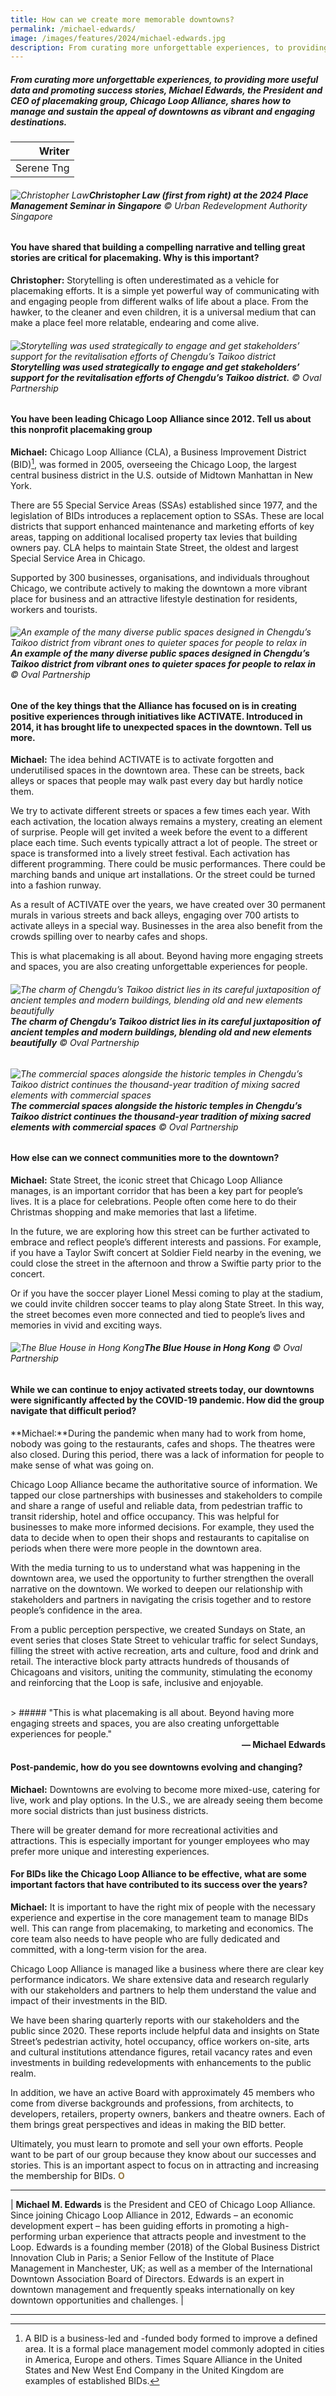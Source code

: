```yaml
---
title: How can we create more memorable downtowns?
permalink: /michael-edwards/
image: /images/features/2024/michael-edwards.jpg
description: From curating more unforgettable experiences, to providing more useful data and promoting success stories, Michael Edwards, the President and CEO of placemaking group, Chicago Loop Alliance, shares how to manage and sustain the appeal of downtowns as vibrant and engaging destinations. 
---
```


##### From curating more unforgettable experiences, to providing more useful data and promoting success stories, Michael Edwards, the President and CEO of placemaking group, Chicago Loop Alliance, shares how to manage and sustain the appeal of downtowns as vibrant and engaging destinations.

| Writer |
| ---: |
| Serene Tng |

###### ![Christopher Law](/images/features/2024/chris-law.jpg/)**Christopher Law (first from right) at the 2024 Place Management Seminar in Singapore** © Urban Redevelopment Authority Singapore

#### **You have shared that building a compelling narrative and telling great stories are critical for placemaking. Why is this important?**

**Christopher:** Storytelling is often underestimated as a vehicle for placemaking efforts. It is a simple yet powerful way of communicating with and engaging people from different walks of life about a place. From the hawker, to the cleaner and even children, it is a universal medium that can make a place feel more relatable, endearing and come alive. 

###### ![Storytelling was used strategically to engage and get stakeholders’ support for the revitalisation efforts of Chengdu’s Taikoo district](/images/features/2024/taikoo1.jpg/)**Storytelling was used strategically to engage and get stakeholders’ support for the revitalisation efforts of Chengdu’s Taikoo district.** © Oval Partnership

#### **You have been leading Chicago Loop Alliance since 2012. Tell us about this nonprofit placemaking group**

**Michael:** Chicago Loop Alliance (CLA), a Business Improvement District (BID)[^1], was formed in 2005, overseeing the Chicago Loop, the largest central business district in the U.S. outside of Midtown Manhattan in New York. 

There are 55 Special Service Areas (SSAs) established since 1977, and the legislation of BIDs introduces a replacement option to SSAs. These are local districts that support enhanced maintenance and marketing efforts of key areas, tapping on additional localised property tax levies that building owners pay. CLA helps to maintain State Street, the oldest and largest Special Service Area in Chicago.

Supported by 300 businesses, organisations, and individuals throughout Chicago, we contribute actively to making the downtown a more vibrant place for business and an attractive lifestyle destination for residents, workers and tourists.

###### ![An example of the many diverse public spaces designed in Chengdu’s Taikoo district from vibrant ones to quieter spaces for people to relax in](/images/features/2024/taikoo2.jpg/)**An example of the many diverse public spaces designed in Chengdu’s Taikoo district from vibrant ones to quieter spaces for people to relax in** ©  Oval Partnership

#### **One of the key things that the Alliance has focused on is in creating positive experiences through initiatives like ACTIVATE. Introduced in 2014, it has brought life to unexpected spaces in the downtown. Tell us more.**

**Michael:**  The idea behind ACTIVATE is to activate forgotten and underutilised spaces in the downtown area. These can be streets, back alleys or spaces that people may walk past every day but hardly notice them. 

We try to activate different streets or spaces a few times each year. With each activation, the location always remains a mystery, creating an element of surprise. People will get invited a week before the event to a different place each time. Such events typically attract a lot of people. The street or space is transformed into a lively street festival. Each activation has different programming. There could be music performances. There could be marching bands and unique art installations. Or the street could be turned into a fashion runway. 

As a result of ACTIVATE over the years, we have created over 30 permanent murals in various streets and back alleys, engaging over 700 artists to activate alleys in a special way. Businesses in the area also benefit from the crowds spilling over to nearby cafes and shops. 

This is what placemaking is all about. Beyond having more engaging streets and spaces, you are also creating unforgettable experiences for people. 

###### ![The charm of Chengdu’s Taikoo district lies in its careful juxtaposition of ancient temples and modern buildings, blending old and new elements beautifully](/images/features/2024/taikoo3.jpg/)**The charm of Chengdu’s Taikoo district lies in its careful juxtaposition of ancient temples and modern buildings, blending old and new elements beautifully** © Oval Partnership

###### ![The commercial spaces alongside the historic temples in Chengdu’s Taikoo district continues the thousand-year tradition of mixing sacred elements with commercial spaces](/images/features/2024/taikoo4.jpg/)**The commercial spaces alongside the historic temples in Chengdu’s Taikoo district continues the thousand-year tradition of mixing sacred elements with commercial spaces** © Oval Partnership

#### **How else can we connect communities more to the downtown?**

**Michael:** State Street, the iconic street that Chicago Loop Alliance manages, is an important corridor that has been a key part for people’s lives. It is a place for celebrations. People often come here to do their Christmas shopping and make memories that last a lifetime. 

In the future, we are exploring how this street can be further activated to embrace and reflect people’s different interests and passions. For example, if you have a Taylor Swift concert at Soldier Field nearby in the evening, we could close the street in the afternoon and throw a Swiftie party prior to the concert.  

Or if you have the soccer player Lionel Messi coming to play at the stadium, we could invite children soccer teams to play along State Street. In this way, the street becomes even more connected and tied to people’s lives and memories in vivid and exciting ways.  

###### ![The Blue House in Hong Kong](/images/features/2024/blue-house.jpg/)**The Blue House in Hong Kong** © Oval Partnership

#### **While we can continue to enjoy activated streets today, our downtowns were significantly affected by the COVID-19 pandemic. How did the group navigate that difficult period?**

**Michael:**During the pandemic when many had to work from home, nobody was going to the restaurants, cafes and shops. The theatres were also closed. During this period, there was a lack of information for people to make sense of what was going on. 

Chicago Loop Alliance became the authoritative source of information. We tapped our close partnerships with businesses and stakeholders to compile and share a range of useful and reliable data, from pedestrian traffic to transit ridership, hotel and office occupancy. This was helpful for businesses to make more informed decisions. For example, they used the data to decide when to open their shops and restaurants to capitalise on periods when there were more people in the downtown area. 

With the media turning to us to understand what was happening in the downtown area, we used the opportunity to further strengthen the overall narrative on the downtown. We worked to deepen our relationship with stakeholders and partners in navigating the crisis together and to restore people’s confidence in the area. 

From a public perception perspective, we created Sundays on State, an event series that closes State Street to vehicular traffic for select Sundays, filling the street with active recreation, arts and culture, food and drink and retail. The interactive block party attracts hundreds of thousands of Chicagoans and visitors, uniting the community, stimulating the economy and reinforcing that the Loop is safe, inclusive and enjoyable. 

<br>
> ##### "This is what placemaking is all about. Beyond having more engaging streets and spaces, you are also creating unforgettable experiences for people."
<div align="right"><b>— Michael Edwards</b></div>

#### **Post-pandemic, how do you see downtowns evolving and changing?**

**Michael:** Downtowns are evolving to become more mixed-use, catering for live, work and play options. In the U.S., we are already seeing them become more social districts than just business districts. 

There will be greater demand for more recreational activities and attractions. This is especially important for younger employees who may prefer more unique and interesting experiences. 

#### **For BIDs like the Chicago Loop Alliance to be effective, what are some important factors that have contributed to its success over the years?**

**Michael:** It is important to have the right mix of people with the necessary experience and expertise in the core management team to manage BIDs well. This can range from placemaking, to marketing and economics. The core team also needs to have people who are fully dedicated and committed, with a long-term vision for the area. 

Chicago Loop Alliance is managed like a business where there are clear key performance indicators. We share extensive data and research regularly with our stakeholders and partners to help them understand the value and impact of their investments in the BID. 

We have been sharing quarterly reports with our stakeholders and the public since 2020. These reports include helpful data and insights on State Street’s pedestrian activity, hotel occupancy, office workers on-site, arts and cultural institutions attendance figures, retail vacancy rates and even investments in building redevelopments with enhancements to the public realm.

In addition, we have an active Board with approximately 45 members who come from diverse backgrounds and professions, from architects, to developers, retailers, property owners, bankers and theatre owners. Each of them brings great perspectives and ideas in making the BID better.  

Ultimately, you must learn to promote and sell your own efforts. People want to be part of our group because they know about our successes and stories. This is an important aspect to focus on in attracting and increasing the membership for BIDs. **<font color="#967942">O</font>** 

---

| **Michael M. Edwards** is the President and CEO of Chicago Loop Alliance. Since joining Chicago Loop Alliance in 2012, Edwards – an economic development expert – has been guiding efforts in promoting a high-performing urban experience that attracts people and investment to the Loop. Edwards is a founding member (2018) of the Global Business District Innovation Club in Paris; a Senior Fellow of the Institute of Place Management in Manchester, UK; as well as a member of the International Downtown Association Board of Directors. Edwards is an expert in downtown management and frequently speaks internationally on key downtown opportunities and challenges. |

---

[^1]: A BID is a business-led and -funded body formed to improve a defined area. It is a formal place management model commonly adopted in cities in America, Europe and others. Times Square Alliance in the United States and New West End Company in the United Kingdom are examples of established BIDs. 
